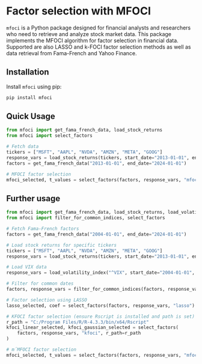 # Factor selection with MFOCI

`mfoci` is a Python package designed for financial analysts and researchers who need to retrieve and analyze stock market data.
 This package implements the MFOCI algorithm for factor selection in financial data. Supported are also LASSO and k-FOCI factor selection methods as well as data retrieval from Fama-French and Yahoo Finance.

## Installation

Install `mfoci` using pip:

```bash
pip install mfoci
```


## Quick Usage

```python
from mfoci import get_fama_french_data, load_stock_returns
from mfoci import select_factors

# Fetch data
tickers = ["MSFT", "AAPL", "NVDA", "AMZN", "META", "GOOG"]
response_vars = load_stock_returns(tickers, start_date="2013-01-01", end_date="2024-01-01")
factors = get_fama_french_data("2013-01-01", end_date="2024-01-01")

# MFOCI factor selection
mfoci_selected, t_values = select_factors(factors, response_vars, "mfoci")
```


## Further usage

```python
from mfoci import get_fama_french_data, load_stock_returns, load_volatility_index
from mfoci import filter_for_common_indices, select_factors

# Fetch Fama-French factors
factors = get_fama_french_data("2004-01-01", end_date="2024-01-01")

# Load stock returns for specific tickers
tickers = ["MSFT", "AAPL", "NVDA", "AMZN", "META", "GOOG"]
response_vars = load_stock_returns(tickers, start_date="2013-01-01", end_date="2024-01-01")

# Load VIX data
response_vars = load_volatility_index("^VIX", start_date="2004-01-01", end_date="2024-01-01")

# Filter for common dates
factors, response_vars = filter_for_common_indices(factors, response_vars)

# Factor selection using LASSO
lasso_selected, coef = select_factors(factors, response_vars, "lasso")

# KFOCI factor selection (ensure Rscript is installed and path is set)
r_path = "C:/Program Files/R/R-4.3.3/bin/x64/Rscript"
kfoci_linear_selected, kfoci_gaussian_selected = select_factors(
    factors, response_vars, "kfoci", r_path=r_path
)

# m´MFOCI factor selection
mfoci_selected, t_values = select_factors(factors, response_vars, "mfoci")
```
